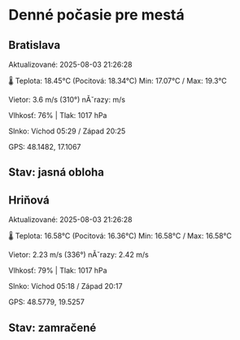 ﻿# Denné počasie pre mestá

## Bratislava
Aktualizované: 2025-08-03 21:26:28

🌡️ Teplota: 18.45°C 
(Pocitová: 18.34°C)
Min: 17.07°C / Max: 19.3°C

Vietor: 3.6 m/s    (310°) 
nĂˇrazy:  m/s

Vlhkosť: 76% | Tlak: 1017 hPa

Slnko: Víchod 05:29 / Západ 20:25

GPS: 48.1482, 17.1067

Stav: jasná obloha  
---

## Hriňová
Aktualizované: 2025-08-03 21:26:28

🌡️ Teplota: 16.58°C 
(Pocitová: 16.36°C)
Min: 16.58°C / Max: 16.58°C

Vietor: 2.23 m/s (336°)
nĂˇrazy: 2.42 m/s

Vlhkosť: 79% | Tlak: 1017 hPa

Slnko: Víchod 05:18 / Západ 20:17

GPS: 48.5779, 19.5257

Stav: zamračené
---
